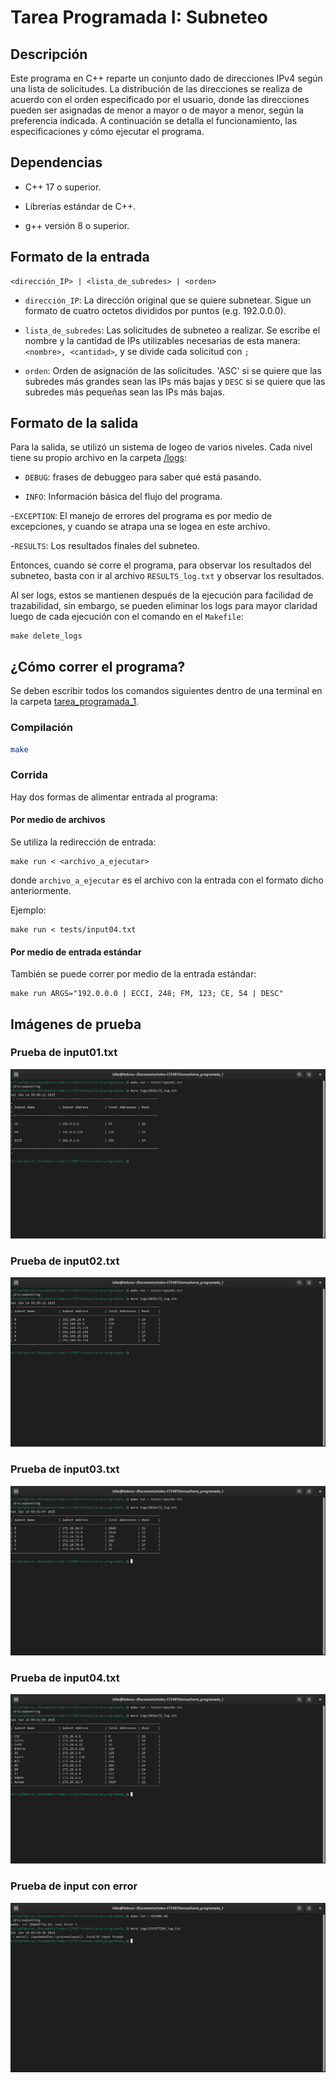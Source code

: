 # Tarea Programada I: Subneteo

## Descripción

Este programa en C++ reparte un conjunto dado de direcciones IPv4 según una lista de solicitudes. La distribución de las direcciones se realiza de acuerdo con el orden especificado por el usuario, donde las direcciones pueden ser asignadas de menor a mayor o de mayor a menor, según la preferencia indicada. A continuación se detalla el funcionamiento, las especificaciones y cómo ejecutar el programa.

## Dependencias

- C++ 17 o superior.

- Librerías estándar de C++.

- g++ versión 8 o superior.

## Formato de la entrada
```
<dirección_IP> | <lista_de_subredes> | <orden>
```

- `dirección_IP`: La dirección original que se quiere subnetear. Sigue un formato de cuatro octetos divididos por puntos (e.g. 192.0.0.0).

- `lista_de_subredes`: Las solicitudes de subneteo a realizar. Se escribe el nombre y la cantidad de IPs utilizables necesarias de esta manera: `<nombre>, <cantidad>`, y se divide cada solicitud con `;`

- `orden`: Orden de asignación de las solicitudes. 'ASC' si se quiere que las subredes más grandes sean las IPs más bajas y `DESC` si se quiere que las subredes más pequeñas sean las IPs más bajas.

## Formato de la salida

Para la salida, se utilizó un sistema de logeo de varios niveles. Cada nivel tiene su propio archivo en la carpeta [/logs](./logs/):

- `DEBUG`: frases de debuggeo para saber qué está pasando.

- `INFO`: Información básica del flujo del programa.

-`EXCEPTION`: El manejo de errores del programa es por medio de excepciones, y cuando se atrapa una se logea en este archivo.

-`RESULTS`: Los resultados finales del subneteo.

Entonces, cuando se corre el programa, para observar los resultados del subneteo, basta con ir al archivo `RESULTS_log.txt` y observar los resultados.

Al ser logs, estos se mantienen después de la ejecución para facilidad de trazabilidad, sin embargo, se pueden eliminar los logs para mayor claridad luego de cada ejecución con el comando en el `Makefile`:

```
make delete_logs
```

## ¿Cómo correr el programa?

Se deben escribir todos los comandos siguientes dentro de una terminal en la carpeta [tarea_programada_1](.).


### Compilación

```bash
make
```

### Corrida

Hay dos formas de alimentar entrada al programa:

#### Por medio de archivos

Se utiliza la redirección de entrada:

```
make run < <archivo_a_ejecutar>
```

donde `archivo_a_ejecutar` es el archivo con la entrada con el formato dicho anteriormente.

Ejemplo:

```
make run < tests/input04.txt
```

#### Por medio de entrada estándar

También se puede correr por medio de la entrada estándar:

```
make run ARGS="192.0.0.0 | ECCI, 248; FM, 123; CE, 54 | DESC"
```

## Imágenes de prueba 

### Prueba de input01.txt

![01](./img/input01test.png)


### Prueba de input02.txt

![02](./img/input02test.png)


### Prueba de input03.txt

![03](./img/input03test.png)

### Prueba de input04.txt

![04](./img/input04test.png)


### Prueba de input con error

![05](./img/inputErrortest.png)